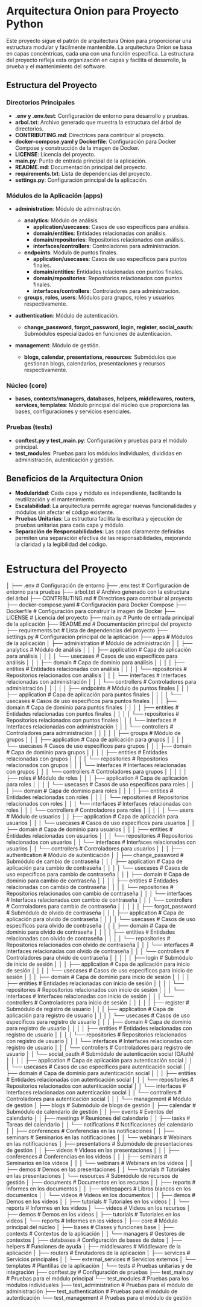 # Arquitectura Onion para Proyecto Python

Este proyecto sigue el patrón de arquitectura Onion para proporcionar una estructura modular y fácilmente mantenible. La arquitectura Onion se basa en capas concéntricas, cada una con una función específica. La estructura del proyecto refleja esta organización en capas y facilita el desarrollo, la prueba y el mantenimiento del software.

## Estructura del Proyecto

### Directorios Principales

- **.env y .env.test**: Configuración de entorno para desarrollo y pruebas.
- **arbol.txt**: Archivo generado que muestra la estructura del árbol de directorios.
- **CONTRIBUTING.md**: Directrices para contribuir al proyecto.
- **docker-compose.yaml y Dockerfile**: Configuración para Docker Compose y construcción de la imagen de Docker.
- **LICENSE**: Licencia del proyecto.
- **main.py**: Punto de entrada principal de la aplicación.
- **README.md**: Documentación principal del proyecto.
- **requirements.txt**: Lista de dependencias del proyecto.
- **settings.py**: Configuración principal de la aplicación.

### Módulos de la Aplicación (apps)

- **administration**: Módulo de administración.
  - **analytics**: Módulo de análisis.
    - **application/usecases**: Casos de uso específicos para análisis.
    - **domain/entities**: Entidades relacionadas con análisis.
    - **domain/repositories**: Repositorios relacionados con análisis.
    - **interfaces/controllers**: Controladores para administración.
  - **endpoints**: Módulo de puntos finales.
    - **application/usecases**: Casos de uso específicos para puntos finales.
    - **domain/entities**: Entidades relacionadas con puntos finales.
    - **domain/repositories**: Repositorios relacionados con puntos finales.
    - **interfaces/controllers**: Controladores para administración.
  - **groups, roles, users**: Módulos para grupos, roles y usuarios respectivamente.

- **authentication**: Módulo de autenticación.
  - **change_password, forgot_password, login, register, social_oauth**: Submódulos especializados en funciones de autenticación.

- **management**: Módulo de gestión.
  - **blogs, calendar, presentations, resources**: Submódulos que gestionan blogs, calendarios, presentaciones y recursos respectivamente.

### Núcleo (core)

- **bases, contexts/managers, databases, helpers, middlewares, routers, services, templates**: Módulo principal del núcleo que proporciona las bases, configuraciones y servicios esenciales.

### Pruebas (tests)

- **conftest.py y test_main.py**: Configuración y pruebas para el módulo principal.
- **test_modules**: Pruebas para los módulos individuales, divididas en administración, autenticación y gestión.

## Beneficios de la Arquitectura Onion

- **Modularidad**: Cada capa y módulo es independiente, facilitando la reutilización y el mantenimiento.
- **Escalabilidad**: La arquitectura permite agregar nuevas funcionalidades y módulos sin afectar el código existente.
- **Pruebas Unitarias**: La estructura facilita la escritura y ejecución de pruebas unitarias para cada capa y módulo.
- **Separación de Responsabilidades**: Las capas claramente definidas permiten una separación efectiva de las responsabilidades, mejorando la claridad y la legibilidad del código.


# Estructura del Proyecto
│
├── .env                                            # Configuración de entorno
├── .env.test                                       # Configuración de entorno para pruebas
├── arbol.txt                                       # Archivo generado con la estructura del árbol
├── CONTRIBUTING.md                                 # Directrices para contribuir al proyecto
├── docker-compose.yaml                             # Configuración para Docker Compose
├── Dockerfile                                      # Configuración para construir la imagen de Docker
├── LICENSE                                         # Licencia del proyecto
├── main.py                                         # Punto de entrada principal de la aplicación
├── README.md                                       # Documentación principal del proyecto
├── requirements.txt                                # Lista de dependencias del proyecto
├── settings.py                                     # Configuración principal de la aplicación
├── apps                                            # Módulos de la aplicación
│   ├── administration                              # Módulo de administración
│   │   ├── analytics                               # Módulo de análisis
│   │   │   ├── application                         # Capa de aplicación para análisis
│   │   │   │   └── usecases                        # Casos de uso específicos para análisis
│   │   │   ├── domain                              # Capa de dominio para análisis
│   │   │   │   ├── entities                        # Entidades relacionadas con análisis
│   │   │   │   └── repositories                    # Repositorios relacionados con análisis
│   │   │   └── interfaces                          # Interfaces relacionadas con administración
│   │   │       └── controllers                     # Controladores para administración
│   │   │
│   │   ├── endpoints                               # Módulo de puntos finales
│   │   │   ├── application                         # Capa de aplicación para puntos finales
│   │   │   │   └── usecases                        # Casos de uso específicos para puntos finales
│   │   │   ├── domain                              # Capa de dominio para puntos finales
│   │   │   │   ├── entities                        # Entidades relacionadas con puntos finales
│   │   │   │   └── repositories                    # Repositorios relacionados con puntos finales
│   │   │   └── interfaces                          # Interfaces relacionadas con administración
│   │   │       └── controllers                     # Controladores para administración
│   │   │
│   │   ├── groups                                  # Módulo de grupos
│   │   │   ├── application                         # Capa de aplicación para grupos
│   │   │   │   └── usecases                        # Casos de uso específicos para grupos
│   │   │   ├── domain                              # Capa de dominio para grupos
│   │   │   │   ├── entities                        # Entidades relacionadas con grupos
│   │   │   │   └── repositories                    # Repositorios relacionados con grupos
│   │   │   └── interfaces                          # Interfaces relacionadas con grupos
│   │   │       └── controllers                     # Controladores para grupos
│   │   │
│   │   ├── roles                                   # Módulo de roles
│   │   │   ├── application                         # Capa de aplicación para roles
│   │   │   │   └── usecases                        # Casos de uso específicos para roles
│   │   │   ├── domain                              # Capa de dominio para roles
│   │   │   │   ├── entities                        # Entidades relacionadas con roles
│   │   │   │   └── repositories                    # Repositorios relacionados con roles
│   │   │   └── interfaces                          # Interfaces relacionadas con roles
│   │   │       └── controllers                     # Controladores para roles
│   │   │
│   │   └── users                                   # Módulo de usuarios
│   │       ├── application                         # Capa de aplicación para usuarios
│   │       │   └── usecases                        # Casos de uso específicos para usuarios
│   │       ├── domain                              # Capa de dominio para usuarios
│   │       │   ├── entities                        # Entidades relacionadas con usuarios
│   │       │   └── repositories                    # Repositorios relacionados con usuarios
│   │       └── interfaces                          # Interfaces relacionadas con usuarios
│   │           └── controllers                     # Controladores para usuarios
│   │
│   ├── authentication                              # Módulo de autenticación
│   │   ├── change_password                         # Submódulo de cambio de contraseña
│   │   │   ├── application                         # Capa de aplicación para cambio de contraseña
│   │   │   │   └── usecases                        # Casos de uso específicos para cambio de contraseña
│   │   │   ├── domain                              # Capa de dominio para cambio de contraseña
│   │   │   │   ├── entities                        # Entidades relacionadas con cambio de contraseña
│   │   │   │   └── repositories                    # Repositorios relacionados con cambio de contraseña
│   │   │   └── interfaces                          # Interfaces relacionadas con cambio de contraseña
│   │   │       └── controllers                     # Controladores para cambio de contraseña
│   │   │
│   │   ├── forgot_password                         # Submódulo de olvido de contraseña
│   │   │   ├── application                         # Capa de aplicación para olvido de contraseña
│   │   │   │   └── usecases                        # Casos de uso específicos para olvido de contraseña
│   │   │   ├── domain                              # Capa de dominio para olvido de contraseña
│   │   │   │   ├── entities                        # Entidades relacionadas con olvido de contraseña
│   │   │   │   └── repositories                    # Repositorios relacionados con olvido de contraseña
│   │   │   └── interfaces                          # Interfaces relacionadas con olvido de contraseña
│   │   │       └── controllers                     # Controladores para olvido de contraseña
│   │   │
│   │   ├── login                                   # Submódulo de inicio de sesión
│   │   │   ├── application                         # Capa de aplicación para inicio de sesión
│   │   │   │   └── usecases                        # Casos de uso específicos para inicio de sesión
│   │   │   ├── domain                              # Capa de dominio para inicio de sesión
│   │   │   │   ├── entities                        # Entidades relacionadas con inicio de sesión
│   │   │   │   └── repositories                    # Repositorios relacionados con inicio de sesión
│   │   │   └── interfaces                          # Interfaces relacionadas con inicio de sesión
│   │   │       └── controllers                     # Controladores para inicio de sesión
│   │   │
│   │   ├── register                                # Submódulo de registro de usuario
│   │   │   ├── application                         # Capa de aplicación para registro de usuario
│   │   │   │   └── usecases                        # Casos de uso específicos para registro de usuario
│   │   │   ├── domain                              # Capa de dominio para registro de usuario
│   │   │   │   ├── entities                        # Entidades relacionadas con registro de usuario
│   │   │   │   └── repositories                    # Repositorios relacionados con registro de usuario
│   │   │   └── interfaces                          # Interfaces relacionadas con registro de usuario
│   │   │       └── controllers                     # Controladores para registro de usuario
│   │   └── social_oauth                            # Submódulo de autenticación social (OAuth)
│   │
│   │       ├── application                         # Capa de aplicación para autenticación social
│   │       │   └── usecases                        # Casos de uso específicos para autenticación social
│   │       ├── domain                              # Capa de dominio para autenticación social
│   │       │   ├── entities                        # Entidades relacionadas con autenticación social
│   │       │   └── repositories                    # Repositorios relacionados con autenticación social
│   │       └── interfaces                          # Interfaces relacionadas con autenticación social
│   │           └── controllers                     # Controladores para autenticación social
│   │
│   └── management                                  # Módulo de gestión
│       ├── blogs                                   # Submódulo de blogs de gestión
│       ├── calendar                                # Submódulo de calendario de gestión
│       │   ├── events                              # Eventos del calendario
│       │   ├── meetings                            # Reuniones del calendario
│       │   ├── tasks                               # Tareas del calendario
│       │   └── notifications                       # Notificaciones del calendario
│       │       ├── conferences                     # Conferencias en las notificaciones
│       │       ├── seminars                        # Seminarios en las notificaciones
│       │       └── webinars                        # Webinars en las notificaciones
│       ├── presentations                           # Submódulo de presentaciones de gestión
│       │   ├── videos                              # Videos en las presentaciones
│       │   │   ├── conferences                     # Conferencias en los videos
│       │   │   ├── seminars                        # Seminarios en los videos
│       │   │   └── webinars                        # Webinars en los videos
│       │   ├── demos                               # Demos en las presentaciones
│       │   └── tutorials                           # Tutoriales en las presentaciones
│       └── resources                               # Submódulo de recursos de gestión
│           ├── documents                           # Documentos en los recursos
│           │   ├── reports                         # Informes en los documentos
│           │   ├── whitepapers                     # Libros blancos en los documentos
│           │   └── videos                          # Videos en los documentos
│           │       ├── demos                       # Demos en los videos
│           │       ├── tutorials                   # Tutoriales en los videos
│           │       └── reports                     # Informes en los videos
│           └── videos                              # Videos en los recursos
│               ├── demos                           # Demos en los videos
│               ├── tutorials                       # Tutoriales en los videos
│               └── reports                         # Informes en los videos
│
├── core                                            # Módulo principal del núcleo
│   ├── bases                                       # Clases y funciones base
│   ├── contexts                                    # Contextos de la aplicación
│   │   └── managers                                # Gestores de contextos
│   ├── databases                                   # Configuración de bases de datos
│   ├── helpers                                     # Funciones de ayuda
│   ├── middlewares                                 # Middleware de la aplicación
│   ├── routers                                     # Enrutadores de la aplicación
│   ├── services                                    # Servicios principales
│   │   └── external_services                       # Servicios externos
│   └── templates                                   # Plantillas de la aplicación
│
└── tests                                           # Pruebas unitarias y de integración
    ├── conftest.py                                 # Configuración de pruebas
    ├── test_main.py                                # Pruebas para el módulo principal
    └── test_modules                                # Pruebas para los módulos individuales
        ├── test_administration                     # Pruebas para el módulo de administración
        ├── test_authentication                     # Pruebas para el módulo de autenticación
        └── test_management                         # Pruebas para el módulo de gestión
